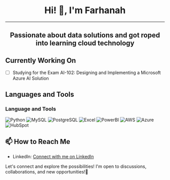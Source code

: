 <div align="center">

# Hi! 👋, I'm Farhanah

</div>

---

<div align="center">

## Passionate about data solutions and got roped into learning cloud technology

</div>


## Currently Working On

- [ ] Studying for the Exam AI-102: Designing and Implementing a Microsoft Azure AI Solution

## Languages and Tools

### Language and Tools

![Python](https://www.google.com/url?sa=i&url=https%3A%2F%2Fen.m.wikipedia.org%2Fwiki%2FFile%3APython-logo-notext.svg&psig=AOvVaw171ZnX5GIWNuz_lGBwMpyB&ust=1710143847912000&source=images&cd=vfe&opi=89978449&ved=0CBUQjhxqFwoTCNC5uLec6YQDFQAAAAAdAAAAABAE)
![MySQL](https://www.google.com/url?sa=i&url=https%3A%2F%2Fwikitech.wikimedia.org%2Fwiki%2FFile%3AMysql_logo.png&psig=AOvVaw0WuBJbDcSfMTBhwdqKVF5i&ust=1710143906685000&source=images&cd=vfe&opi=89978449&ved=0CBUQjhxqFwoTCLjypNSc6YQDFQAAAAAdAAAAABAE)
![PostgreSQL](https://www.google.com/url?sa=i&url=https%3A%2F%2Fen.wikipedia.org%2Fwiki%2FPostgreSQL&psig=AOvVaw1RvbLiWno5kBbbmzK-2yCN&ust=1710143931321000&source=images&cd=vfe&opi=89978449&ved=0CBUQjhxqFwoTCOi2692c6YQDFQAAAAAdAAAAABAE)
![Excel](https://www.google.com/url?sa=i&url=https%3A%2F%2Fen.m.wikipedia.org%2Fwiki%2FFile%3AMicrosoft_Office_Excel_%25282019%25E2%2580%2593present%2529.svg&psig=AOvVaw0vxL5xg_Yd8bAWB-oP8Aw1&ust=1710143953209000&source=images&cd=vfe&opi=89978449&ved=0CBUQjhxqFwoTCNjT0Oic6YQDFQAAAAAdAAAAABAE)
![PowerBI](https://commons.wikimedia.org/wiki/File:New_Power_BI_Logo.svg#/media/File:New_Power_BI_Logo.svg)
![AWS](https://upload.wikimedia.org/wikipedia/commons/9/93/Amazon_Web_Services_Logo.svg)
![Azure](https://worldvectorlogo.com/logo/azure-2)
![HubSpot](link_to_hubspot_logo)

## 📫 How to Reach Me

- LinkedIn: [Connect with me on LinkedIn](https://www.linkedin.com/in/ifarhanah/)

Let's connect and explore the possibilities! I'm open to discussions, collaborations, and new opportunities!🚀
